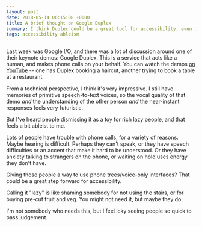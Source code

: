 ```yaml
---
layout: post
date: 2018-05-14 06:15:08 +0000
title: A brief thought on Google Duplex
summary: I think Duplex could be a great tool for accessibility, even if that's not what it was pitched as.
tags: accessibility ableism
---
```


Last week was Google I/O, and there was a lot of discussion around one of their keynote demos: Google Duplex.
This is a service that acts like a human, and makes phone calls on your behalf.
You can watch the demos [on YouTube](https://www.youtube.com/watch?v=bd1mEm2Fy08) -- one has Duplex booking a haircut, another trying to book a table at a restaurant.

From a technical perspective, I think it's very impressive.
I still have memories of primitive speech-to-text voices, so the vocal quality of that demo *and* the understanding of the other person *and* the near-instant responses feels very futuristic.

But I've heard people dismissing it as a toy for rich lazy people, and that feels a bit ableist to me.

Lots of people have trouble with phone calls, for a variety of reasons.
Maybe hearing is difficult.
Perhaps they can't speak, or they have speech difficulties or an accent that make it hard to be understood.
Or they have anxiety talking to strangers on the phone, or waiting on hold uses energy they don't have.

Giving those people a way to use phone trees/voice-only interfaces?
That could be a great step forward for accessibility.

Calling it "lazy" is like shaming somebody for not using the stairs, or for buying pre-cut fruit and veg.
You might not need it, but maybe they do.

I'm not somebody who needs this, but I feel icky seeing people so quick to pass judgement.
